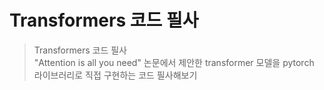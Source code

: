 # Transformers 코드 필사  
> Transformers 코드 필사  
"Attention is all you need" 논문에서 제안한 transformer 모델을 pytorch 라이브러리로 직접 구현하는 코드 필사해보기 

